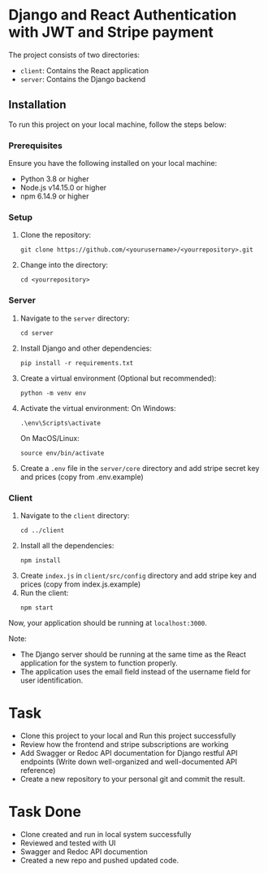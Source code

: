 # Django and React Authentication with JWT and Stripe payment

The project consists of two directories: 

- `client`: Contains the React application
- `server`: Contains the Django backend

## Installation

To run this project on your local machine, follow the steps below:

### Prerequisites

Ensure you have the following installed on your local machine:

- Python 3.8 or higher
- Node.js v14.15.0 or higher
- npm 6.14.9 or higher

### Setup

1. Clone the repository:
    ```
    git clone https://github.com/<yourusername>/<yourrepository>.git
    ```
2. Change into the directory:
    ```
    cd <yourrepository>
    ```

### Server

1. Navigate to the `server` directory:
    ```
    cd server
    ```
2. Install Django and other dependencies:
    ```
    pip install -r requirements.txt
    ```
3. Create a virtual environment (Optional but recommended):
    ```
    python -m venv env
    ```
4. Activate the virtual environment:
    On Windows:
    ```
    .\env\Scripts\activate
    ```
    On MacOS/Linux:
    ```
    source env/bin/activate
    ```
5. Create a `.env` file in the `server/core` directory and add stripe secret key and prices (copy from .env.example)

### Client

1. Navigate to the `client` directory:
    ```
    cd ../client
    ```
2. Install all the dependencies:
    ```
    npm install
    ```
3. Create `index.js` in `client/src/config` directory and add stripe key and prices (copy from index.js.example)
4. Run the client:
    ```
    npm start
    ```

Now, your application should be running at `localhost:3000`.

Note:
- The Django server should be running at the same time as the React application for the system to function properly.
- The application uses the email field instead of the username field for user identification.


# Task
- Clone this project to your local and Run this project successfully
- Review how the frontend and stripe subscriptions are working
- Add Swagger or Redoc API documentation for Django restful API endpoints (Write down well-organized and well-documented API reference)
- Create a new repository to your personal git and commit the result.

# Task Done 
- Clone created and run in local system successfully
- Reviewed and tested with UI
- Swagger and Redoc API documention
- Created a new repo and pushed updated code.